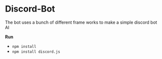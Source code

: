 # Discord-Bot
The bot uses a bunch of different frame works to make a simple discord bot AI

**Run** 
- `npm install`
- `npm install discord.js`
